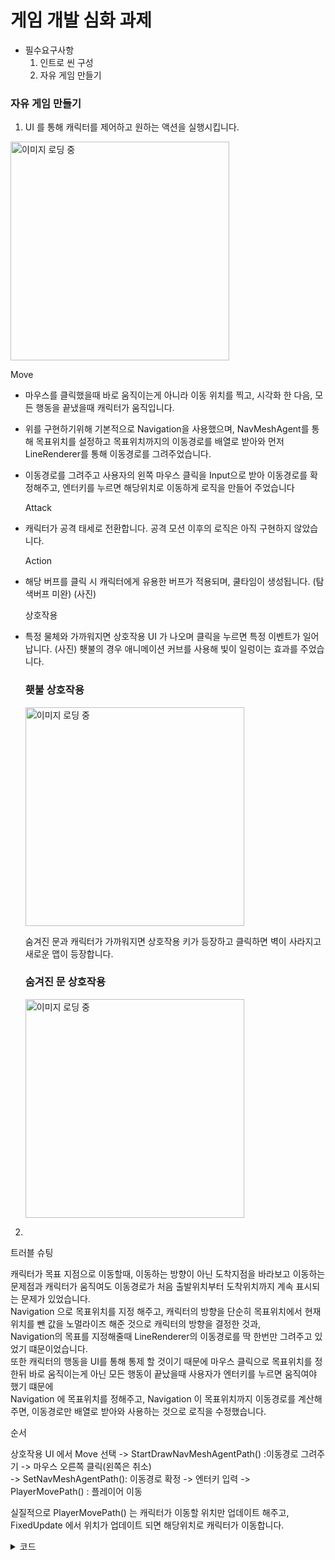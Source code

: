 <h1>게임 개발 심화 과제</h1> 

- 필수요구사항
    1. 인트로 씬 구성
    2. 자유 게임 만들기
     

<h3>자유 게임 만들기</h3>

1. UI 를 통해 캐릭터를 제어하고 원하는 액션을 실행시킵니다.
   
  <p>
  <img src="https://github.com/hygge31/CodingTest_Csharp/assets/121877159/cd4868b1-a19a-4b0a-b83d-9ab2ab10e2d0" width="350px" alt="이미지 로딩 중" />
  </p>
  
  Move
- 마우스를 클릭했을때 바로 움직이는게 아니라 이동 위치를 찍고, 시각화 한 다음, 모든 행동을 끝냈을때 캐릭터가 움직입니다.
- 위를 구현하기위해 기본적으로 Navigation을 사용했으며, NavMeshAgent를 통해 목표위치를 설정하고 목표위치까지의 이동경로를 배열로 받아와 먼저 LineRenderer를 통해 이동경로를 그려주었습니다.
- 이동경로를 그려주고 사용자의 왼쪽 마우스 클릭을 Input으로 받아 이동경로를 확정해주고, 엔터키를 누르면 해당위치로 이동하게 로직을 만들어 주었습니다

   Attack
- 캐릭터가 공격 태세로 전환합니다. 공격 모션 이후의 로직은 아직 구현하지 않았습니다.

   Action
- 해당 버프를 클릭 시 캐릭터에게 유용한 버프가 적용되며, 쿨타임이 생성됩니다. (탐색버프 미완) (사진)

   상호작용
- 특정 물체와 가까워지면 상호작용 UI 가 나오며 클릭을 누르면 특정 이벤트가 일어납니다.
  (사진)
  횃불의 경우 애니메이션 커브를 사용해 빛이 일렁이는 효과를 주었습니다.
  <p>
      <h3>횃불 상호작용</h3>
  <img src="https://github.com/hygge31/CodingTest_Csharp/assets/121877159/f2ab462e-cf9b-4e0f-ba5c-8ef23d5ef81f" width="350px" alt="이미지 로딩 중" />
  </p>
  숨겨진 문과 캐릭터가 가까워지면 상호작용 키가 등장하고 클릭하면 벽이 사라지고 새로운 맵이 등장합니다.
   <p>
      <h3>숨겨진 문 상호작용</h3>
  <img src="https://github.com/hygge31/CodingTest_Csharp/assets/121877159/b9d5d8d4-b51c-4e40-998f-be6dcc6a0fe8" width="350px" alt="이미지 로딩 중" />
  </p>
 

2. 

트러블 슈팅
 
캐릭터가 목표 지점으로 이동할때,  이동하는 방향이 아닌 도착지점을 바라보고 이동하는 문제점과 캐릭터가 움직여도 이동경로가 처음 출발위치부터 도착위치까지 계속 표시되는 문제가 있었습니다.</br>
Navigation 으로 목표위치를 지정 해주고, 캐릭터의 방향을 단순히 목표위치에서 현재위치를 뺀 값을 노멀라이즈 해준 것으로 캐릭터의 방향을 결정한 것과,</br>
Navigation의 목표를 지정해줄때 LineRenderer의 이동경로를 딱 한번만 그려주고 있었기 떄문이었습니다.</br>
또한 캐릭터의 행동을 UI를 통해 통제 할 것이기 때문에 마우스 클릭으로 목표위치를 정한뒤 바로 움직이는게 아닌 모든 행동이 끝났을때 사용자가 엔터키를 누르면 움직여야 했기 떄문에</br>
Navigation 에 목표위치를 정해주고, Navigation 이 목표위치까지 이동경로를 계산해주면, 이동경로만 배열로 받아와 사용하는 것으로 로직을 수정했습니다.</br>

순서

상호작용 UI 에서 Move 선택 -> StartDrawNavMeshAgentPath() :이동경로 그려주기 -> 마우스 오른쪽 클릭(왼쪽은 취소)</br>
-> SetNavMeshAgentPath(): 이동경로 확정 -> 엔터키 입력 -> PlayerMovePath() : 플레이어 이동</br>

실질적으로 PlayerMovePath() 는 캐릭터가 이동할 위치만 업데이트 해주고, FixedUpdate 에서 위치가 업데이트 되면 해당위치로 캐릭터가 이동합니다.</br>

<details>
  <summary>코드</summary>

      void NavMeshAgentPath()
    {
        paths = navMeshAgent.path.corners;
        moveReady = true;
    }

     void PlayerMovePath()
    {
        StartCoroutine(PlayerMovePathCo());
    }

    IEnumerator PlayerMovePathCo()
    {
        UIManager.Instance.infoText.text = "이동중";
        isMoveing = true;
        moveReady = false;
        playerAnimationController.animator.SetBool("isWalking", true);
        for (int i = 1; i < paths.Length; i++)
        {
            Vector3 dir = (paths[i] - transform.position).normalized;
            moveDir = dir;
            float distance = Vector3.Distance(transform.position, paths[i]);
            arrivalPoint = paths[i];
            while (distance > 0.1f)
            {
                RotateForward(paths[i]);
                if ((paths[i] - transform.position).normalized != dir)
                {
                    dir = (paths[i] - transform.position).normalized;
                    moveDir = dir;
                }
                distance = Vector3.Distance(transform.position, paths[i]);
                UpdateLineRenderer(navMeshAgent.path.corners);

                yield return null;
            }

        }

        playerAnimationController.animator.SetBool("isWalking", false);
        ClearDrawNavMeshPath();
        UIManager.Instance.Reset();
    }

     void UpdateLineRenderer(Vector3[] paths) //경로 그려주기
    {
        lineRenderer.enabled = true;
        Debug.Log(paths.Length);
        lineRenderer.positionCount = paths.Length;
        for (int i = 0; i < paths.Length; i++)
        {
            lineRenderer.SetPosition(i, paths[i]);
        }

    }

</details>
